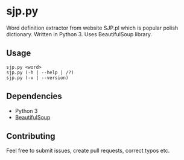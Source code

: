 # sjp.py

Word definition extractor from website SJP.pl which is popular polish dictionary. Written in Python 3. Uses BeautifulSoup library.

## Usage

	sjp.py <word>
	sjp.py (-h | --help | /?)
	sjp.py (-v | --version)

## Dependencies

* Python 3
* [BeautifulSoup](http://www.crummy.com/software/BeautifulSoup/)

## Contributing

Feel free to submit issues, create pull requests, correct typos etc.
